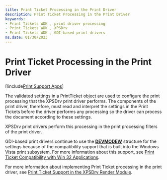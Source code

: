```yaml
---
title: Print Ticket Processing in the Print Driver
description: Print Ticket Processing in the Print Driver
keywords:
- Print Tickets WDK , print driver processing
- Print Tickets WDK , XPSDrv
- Print Tickets WDK , GDI-based print drivers
ms.date: 01/30/2023
---
```


# Print Ticket Processing in the Print Driver

[!include[Print Support Apps](../includes/print-support-apps.md)]

The validated settings in a PrintTicket object are used to configure the print processing that the XPSDrv print driver performs. The components of the print driver, therefore, must read and interpret the settings in the Print Tickets before the driver performs any processing so the driver can process the document according to these settings.

XPSDrv print drivers perform this processing in the print processing filters of the print driver.

GDI-based print drivers continue to use the [**DEVMODEW**](/windows/win32/api/wingdi/ns-wingdi-devmodew) structure for the settings because of the compatibility support that is built into the Windows Vista print subsystem. For more information about this support, see [Print Ticket Compatibility with Win 32 Applications](print-ticket-compatibility-with-win-32-applications.md).

For more information about implementing Print Ticket processing in the print driver, see [Print Ticket Support in the XPSDrv Render Module](print-ticket-support-in-the-xpsdrv-render-module.md).
